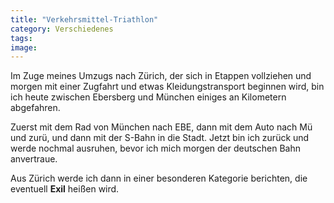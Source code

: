 ```yaml
---
title: "Verkehrsmittel-Triathlon"
category: Verschiedenes
tags: 
image: 
---
```


Im Zuge meines Umzugs nach Zürich, der sich in Etappen vollziehen und morgen mit einer Zugfahrt und etwas Kleidungstransport beginnen wird, bin ich heute zwischen Ebersberg und München einiges an Kilometern abgefahren.  

  

Zuerst mit dem Rad von München nach EBE, dann mit dem Auto nach Mü und zurü, und dann mit der S-Bahn in die Stadt. Jetzt bin ich zurück und werde nochmal ausruhen, bevor ich mich morgen der deutschen Bahn anvertraue.  

  

Aus Zürich werde ich dann in einer besonderen Kategorie berichten, die eventuell **Exil** heißen wird.